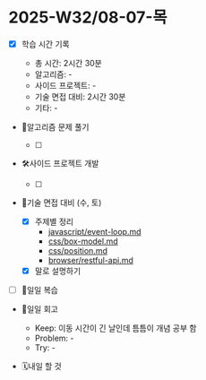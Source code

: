 # 2025-W32/08-07-목

- [x] 학습 시간 기록

  - 총 시간: 2시간 30분
  - 알고리즘: -
  - 사이드 프로젝트: -
  - 기술 면접 대비: 2시간 30분
  - 기타: -

- 🧠알고리즘 문제 풀기

  - [ ]

- 🛠️사이드 프로젝트 개발

  - [ ]

- 🤝기술 면접 대비 (수, 토)

  - [x] 주제별 정리
    - [javascript/event-loop.md](/javascript/event-loop.md)
    - [css/box-model.md](/css/box-model.md)
    - [css/position.md](/css/position.md)
    - [browser/restful-api.md](/browser/restful-api.md)
  - [x] 말로 설명하기

- [ ] 🔄일일 복습

- 🔄일일 회고

  - Keep: 이동 시간이 긴 날인데 틈틈이 개념 공부 함
  - Problem: -
  - Try: -

- 🗓️내일 할 것
